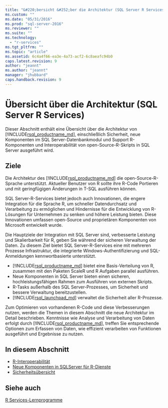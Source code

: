 ```yaml
---
title: "&#220;bersicht &#252;ber die Architektur (SQL Server R Services) | Microsoft Docs"
ms.custom: ""
ms.date: "05/31/2016"
ms.prod: "sql-server-2016"
ms.reviewer: ""
ms.suite: ""
ms.technology: 
  - "r-services"
ms.tgt_pltfrm: ""
ms.topic: "article"
ms.assetid: 6c4a4f66-ea3e-4a73-acf2-6c8aeafc94b0
caps.latest.revision: 9
author: "jeannt"
ms.author: "jeannt"
manager: "jhubbard"
caps.handback.revision: 9
---
```

# &#220;bersicht &#252;ber die Architektur (SQL Server R Services)
Dieser Abschnitt enthält eine Übersicht über die Architektur von [!INCLUDE[rsql_productname_md](../../includes/rsql-productname-md.md)], einschließlich Sicherheit, neue Komponenten im SQL Server-Datenbankmodul und Support R-Komponenten und Interoperabilität von open-Source-R-Skripts in SQL Server ausgeführt wird.


## Ziele


Die Architektur des [!INCLUDE[rsql_productname_md](../../includes/rsql-productname-md.md)] die open-Source-R-Sprache unterstützt. Aktueller Benutzer von R sollte ihre R-Code Portieren und mit geringfügigen Änderungen in T-SQL ausführen können.

SQL Server-R-Services bietet jedoch auch Innovationen, die engere Integration für die Sprache R, um schneller Datendurchsatz und Verarbeitung zu ermöglichen und Hindernisse für die Entwicklung von R-Lösungen für Unternehmen zu senken und höhere Leistung bieten. Diese Innovationen umfassen open-Source und proprietären Komponenten von Microsoft entwickelt wurde.


Die Hauptziele der Integration mit SQL Server sind, verbesserte Leistung und Skalierbarkeit für R, geben Sie während der sicheren Verwaltung der Daten. Zu diesem Ziel bietet SQL Server-R-Services eine mit mehreren Prozesse Infrastruktur, die integrierte Windows-Authentifizierung und SQL-Anmeldungen kennwortbasierte unterstützt. 

+ [!INCLUDE[rsql_productname_md](../../includes/rsql-productname-md.md)] bietet eine Basis-Verteilung von R, zusammen mit den Paketen ScaleR und R Aufgaben parallel ausführen.
+ Neue Komponenten in SQL Server bieten einen sicheren, hochleistungsfähigen Rahmen zum Ausführen von externen Skripts.
+ R-Tasks außerhalb des SQL Server-Prozesses, um Sicherheit und bessere Verwaltung bereitzustellen.
+ [!INCLUDE[rsql_launchpad_md](../../includes/rsql-launchpad-md.md)] verwaltet die Sicherheit aller R-Prozesse. 

Zum Optimieren von vorhandenen R-Code und diese Verbesserungen nutzen, werden die Themen in diesem Abschnitt die neue Architektur im Detail beschrieben. Kenntnisse wie Analyse und Verarbeitung von Daten erfolgt durch [!INCLUDE[rsql_productname_md](../../includes/rsql-productname-md.md)], treffen Sie entsprechende Optionen zum Erfassen von Daten, wie effizient verarbeiten von Funktionen ausgeführt und Ergebnisse zu nutzen.
 

## In diesem Abschnitt
+ [R-Interoperabilität](../../advanced-analytics/r-services/r-interoperability-in-sql-server-r-services.md)
+ [Neue Komponenten in SQLServer für R-Dienste](../../advanced-analytics/r-services/new-components-in-sql-server-to-support-r-services.md)
+ [Sicherheitsübersicht](../../advanced-analytics/r-services/security-overview-sql-server-r-services.md)

## Siehe auch
[R Services-Lernprogramme](../../advanced-analytics/r-services/sql-server-r-services-tutorials.md)
